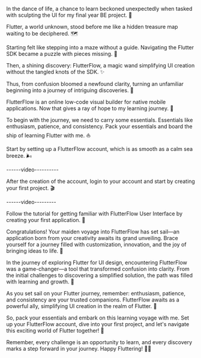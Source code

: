 In the dance of life, a chance to learn beckoned unexpectedly when tasked with sculpting the UI for my final year BE project. 🎨

Flutter, a world unknown, stood before me like a hidden treasure map waiting to be deciphered. 🗺️

Starting felt like stepping into a maze without a guide. Navigating the Flutter SDK became a puzzle with pieces missing. 🧩

Then, a shining discovery: FlutterFlow, a magic wand simplifying UI creation without the tangled knots of the SDK. ✨

Thus, from confusion bloomed a newfound clarity, turning an unfamiliar beginning into a journey of intriguing discoveries. 🌱

FlutterFlow is an online low-code visual builder for native mobile applications. Now that gives a ray of hope to my learning journey. 🌟

To begin with the journey, we need to carry some essentials. Essentials like enthusiasm, patience, and consistency. Pack your essentials and board the ship of learning Flutter with me. ⛵

Start by setting up a FlutterFlow account, which is as smooth as a calm sea breeze. 🌬️

------video----------

After the creation of the account, login to your account and start by creating your first project. 🎬

------video---------

Follow the tutorial for getting familiar with FlutterFlow User Interface by creating your first application. 📱

Congratulations! Your maiden voyage into FlutterFlow has set sail—an application born from your creativity awaits its grand unveiling. Brace yourself for a journey filled with customization, innovation, and the joy of bringing ideas to life. 🚀

In the journey of exploring Flutter for UI design, encountering FlutterFlow was a game-changer—a tool that transformed confusion into clarity. From the initial challenges to discovering a simplified solution, the path was filled with learning and growth. 🌟

As you set sail on your Flutter journey, remember: enthusiasm, patience, and consistency are your trusted companions. FlutterFlow awaits as a powerful ally, simplifying UI creation in the realm of Flutter. 🌈

So, pack your essentials and embark on this learning voyage with me. Set up your FlutterFlow account, dive into your first project, and let's navigate this exciting world of Flutter together! 🌟

Remember, every challenge is an opportunity to learn, and every discovery marks a step forward in your journey. Happy Fluttering! 🚢✨

